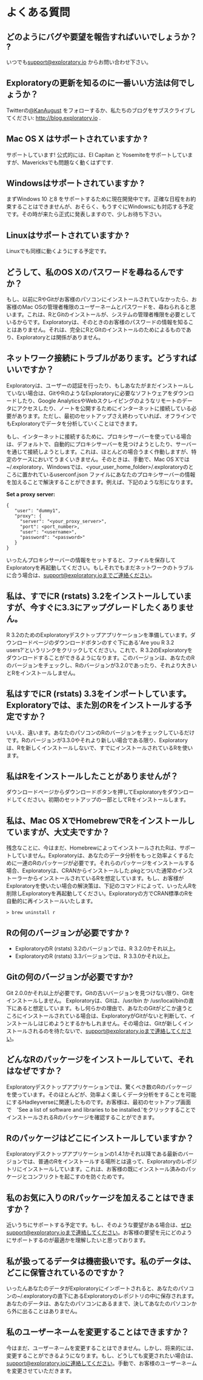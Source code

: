 # よくある質問

## どのようにバグや要望を報告すればいいでしょうか？ ?

いつでも[support@exploratory.io](mailto:support@exploratory.io) からお問い合わせ下さい。

## Exploratoryの更新を知るのに一番いい方法は何でしょうか？

Twitterの[@KanAugust](https://twitter.com/KanAugust) をフォローするか、私たちのブログをサブスクライブしてください: http://blog.exploratory.io .

## Mac OS X はサポートされていますか ?

サポートしています! 公式的には、El Capitan と Yosemiteをサポートしていますが、Mavericksでも問題なく動くはずです.

## Windowsはサポートされていますか ?

まずWindows 10 と8 をサポートするために現在開発中です。正確な日程をお約束することはできませんが、おそらく、もうすぐにWindowsにも対応する予定です。その時が来たら正式に発表しますので、少しお待ち下さい。

## Linuxはサポートされていますか ?

Linuxでも同様に動くようにする予定です。

## どうして、私のOS Xのパスワードを尋ねるんですか？

もし、以前にRやGitがお客様のパソコンにインストールされていなかったら、お客様のMac OSの管理者権限のユーザーネームとパスワードを、尋ねられると思います。これは、RとGitのインストールが、システムの管理者権限を必要としているからです。Exploratoryは、そのときのお客様のパスワードの情報を知ることはありません。それは、完全にRとGitのインストールのためによるものであり、Exploratoryとは関係がありません。

## ネットワーク接続にトラブルがあります。どうすればいいですか？

Exploratoryは、ユーザーの認証を行ったり、もしあなたがまだインストールしていない場合は、GitやRのようなExploratoryに必要なソフトウェアをダウンロードしたり、Google AnalyticsやWebスクレイピングのようなリモートのデータにアクセスしたり、ノートを公開するためにインターネットに接続している必要があります。ただし、最初のセットアップさえ終わっていれば、オフラインでもExploratoryでデータを分析していくことはできます。

もし、インターネットに接続するために、プロキシサーバーを使っている場合は、デフォルトで、自動的にプロキシサーバーを見つけようとしたり、サーバーを通じて接続しようとします。これは、ほとんどの場合うまく作動しますが、特定のケースにおいてうまくいきません。そのときは、手動で、Mac OS Xでは~/.exploratory、Windowsでは、<your_user_home_folder>/.exploratoryのところに置かれているuserconf.json ファイルにあなたのプロキシサーバーの情報を加えることで解決することができます。例えば、下記のような形になります。

**Set a proxy server:**

```
{
   "user": "dummy1",
   "proxy": {
     "server": "<your_proxy_server>",
     "port": <port_number>,
     "user": "<username>",
     "password": "<password>"
   }
}
```

いったんプロキシサーバーの情報をセットすると、ファイルを保存してExploratoryを再起動してください。もしそれでもまだネットワークのトラブルに合う場合は、support@exploratory.ioまでご連絡ください。

## 私は、すでにR (rstats) 3.2をインストールしていますが、今すぐに3.3にアップグレードしたくありません。

R 3.2のためのExploratoryデスクトップアプリケーションを準備しています。ダウンロードページのダウンロードボタンのすぐ下にある'Are you R 3.2 users?'というリンクをクリックしてください。これで、R 3.2のExploratoryをダウンロードすることができるようになります。このバージョンは、あなたのRのバージョンをチェックし、Rのバージョンが3.2.0であったり、それより大きいとRをインストールしません。

## 私はすでにR (rstats) 3.3をインポートしています。Exploratoryでは、また別のRをインストールする予定ですか？

いいえ、違います。あなたのパソコンのRのバージョンをチェックしているだけです。Rのバージョンが3.3.0やそれより新しい場合である限り、Exploratoryは、Rを新しくインストールしないで、すでにインストールされているRを使います。

## 私はRをインストールしたことがありませんが？

ダウンロードページからダウンロードボタンを押してExploratoryをダウンロードしてください。初期のセットアップの一部としてRをインストールします。

## 私は、Mac OS XでHomebrewでRをインストールしていますが、大丈夫ですか？

残念なことに、今はまだ、HomebrewによってインストールされたRは、サポートしていません。Exploratoryは、あなたのデータ分析をもっと効率よくするために一連のRのパッケージが必要です。それらのパッケージをインストールする場合、Exploratoryは、CRANからインストールした.pkgとついた通常のインストーラーからインストールされているRを想定しています。もし、お客様がExploratoryを使いたい場合の解決策は、下記のコマンドによって、いったんRを削除しExploratoryを再起動してください。Exploratoryの方でCRAN標準のRを自動的に再インストールいたします。

```
> brew uninstall r
```

## Rの何のバージョンが必要ですか  ?

- ExploratoryのR (rstats) 3.2のバージョンでは、R 3.2.0かそれ以上。
- ExploratoryのR (rstats) 3.3バージョンでは、R 3.3.0かそれ以上。

## Gitの何のバージョンが必要ですか?

Git 2.0.0かそれ以上が必要です。Gitの古いバージョンを見つけない限り、Gitをインストールしません。 Exploratoryは、Gitは、/usr/bin か /usr/local/binの直下にあると想定しています。もし何らかの理由で、あなたのGitがどこか違うところにインストールされている場合は、ExploratoryがGitがないと判断して、インストールしはじめようとするかもしれません。その場合は、Gitが新しくインストールされるのを待たないで、support@exploratory.ioまで連絡してください。

## どんなRのパッケージをインストールしていて、それはなぜですか？

Exploratoryデスクトップアプリケーションでは、驚くべき数のRのパッケージを使っています。そのほとんどが、効率よく楽しくデータ分析をすることを可能にするHadleyverseに関連したものです。お客様は、最初のセットアップ画面で　'See a list of software and libraries to be installed.'をクリックすることでインストールされるRのパッケージを確認することができます。

## Rのパッケージはどこにインストールしていますか？

Exploratoryデスクトップアプリケーションの1.4.1かそれ以降である最新のバージョンでは、普通のRをインストールする場所とは違って、Exploratoryのレポジトリにインストールしています。これは、お客様の既にインストール済みのパッケージとコンフリクトを起こすのを防ぐためです。

## 私のお気に入りのRパッケージを加えることはできますか？

近いうちにサポートする予定です。もし、そのような要望がある場合は、ぜひsupport@exploratory.ioまで連絡してください。お客様の要望を元にどのようにサポートするのが最適かを理解したいと思っております。

## 私が扱ってるデータは機密扱いです。私のデータは、どこに保管されているのですか？

いったんあなたのデータがExploratoryにインポートされると、あなたのパソコンの~/.exploratoryの直下にあるExploratoryのレポジトリの中に保存されます。あなたのデータは、あなたのパソコンにあるままで、決してあなたのパソコンから外に出ることはありません。

## 私のユーザーネームを変更することはできますか？

今はまだ、ユーザーネームを変更することはできません。しかし、将来的には、変更することができるようになります。もし、どうしても変更されたい場合は、support@exploratory.ioに連絡してください。手動で、お客様のユーザーネームを変更させていただきます。

